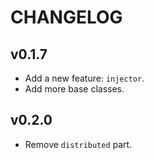 # CHANGELOG

## v0.1.7
- Add a new feature: `injector`.
- Add more base classes.

## v0.2.0
- Remove `distributed` part.